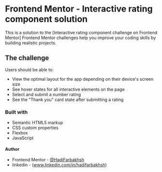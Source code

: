 # Frontend Mentor - Interactive rating component solution

This is a solution to the [Interactive rating component challenge on Frontend Mentor]
Frontend Mentor challenges help you improve your coding skills by building realistic projects. 

## The challenge

Users should be able to:

- View the optimal layout for the app depending on their device's screen size
- See hover states for all interactive elements on the page
- Select and submit a number rating
- See the "Thank you" card state after submitting a rating

### Built with

- Semantic HTML5 markup
- CSS custom properties
- Flexbox
- JavaScript

#### Author

- Frontend Mentor - [@HadiFarbakhsh](https://www.frontendmentor.io)
- linkedin - (www.linkedin.com/in/hadifarbakhsh)
